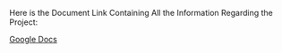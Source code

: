 Here is the Document Link Containing All the Information Regarding the Project:

[Google Docs](https://docs.google.com/document/d/1wS209bTorMxcmvpALmbi0xdMA0Ra2aWe3Hiz-ikatMI/edit?usp=sharing)
